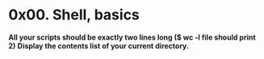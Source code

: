 
0x00. Shell, basics
===================

**All your scripts should be exactly two lines long ($ wc -l file should print 2)**
**Display the contents list of your current directory.**